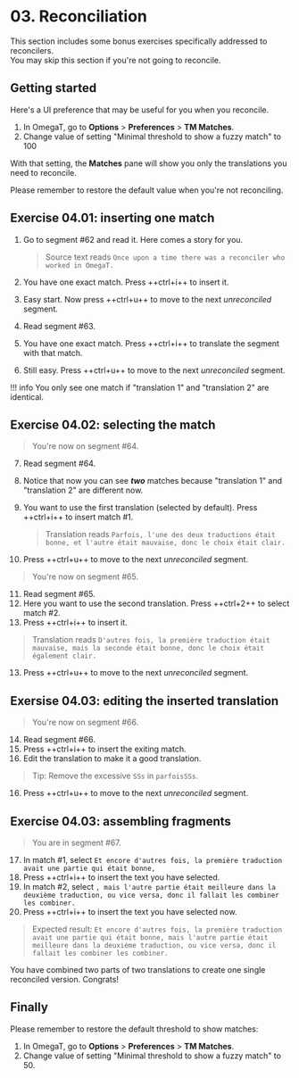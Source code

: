# 03. Reconciliation

This section includes some bonus exercises specifically addressed to reconcilers.  
You may skip this section if you're not going to reconcile.

## Getting started

Here's a UI preference that may be useful for you when you reconcile.

1. In OmegaT, go to **Options** > **Preferences** > **TM Matches**.
2. Change value of setting "Minimal threshold to show a fuzzy match" to 100

With that setting, the **Matches** pane will show you only the translations you need to reconcile.

Please remember to restore the default value when you're not reconciling.

## Exercise 04.01: inserting one match

1. Go to segment #62 and read it. Here comes a story for you.

   > Source text reads `Once upon a time there was a reconciler who worked in OmegaT.`

2. You have one exact match. Press ++ctrl+i++ to insert it.
3. Easy start. Now press ++ctrl+u++ to move to the next _unreconciled_ segment.
4. Read segment #63.
5. You have one exact match. Press ++ctrl+i++ to translate the segment with that match.
6. Still easy. Press ++ctrl+u++ to move to the next _unreconciled_ segment.

!!! info
    You only see one match if "translation 1" and "translation 2" are identical.

<!-- add info above to the guides @todo -->

## Exercise 04.02: selecting the match

> You're now on segment #64.

7. Read segment #64.
8. Notice that now you can see **_two_** matches because "translation 1" and "translation 2" are different now.
9. You want to use the first translation (selected by default). Press ++ctrl+i++ to insert match #1.

   > Translation reads `Parfois, l'une des deux traductions était bonne, et l'autre était mauvaise, donc le choix était clair.`

10. Press ++ctrl+u++ to move to the next _unreconciled_ segment.

   > You're now on segment #65.
11. Read segment #65.
11. Here you want to use the second translation. Press ++ctrl+2++ to select match #2.
12. Press ++ctrl+i++ to insert it.

   > Translation reads `D'autres fois, la première traduction était mauvaise, mais la seconde était bonne, donc le choix était également clair.`

13. Press ++ctrl+u++ to move to the next _unreconciled_ segment.

## Exersise 04.03: editing the inserted translation

> You're now on segment #66.

14. Read segment #66.
14. Press ++ctrl+i++ to insert the exiting match.
15. Edit the translation to make it a good translation.

   > Tip: Remove the excessive `SSs` in `parfoisSSs`.

16. Press ++ctrl+u++ to move to the next _unreconciled_ segment.

## Exercise 04.03: assembling fragments

> You are in segment #67.

17. In match #1, select `Et encore d'autres fois, la première traduction avait une partie qui était bonne, `
18. Press ++ctrl+i++ to insert the text you have selected.
19. In match #2, select `, mais l'autre partie était meilleure dans la deuxième traduction, ou vice versa, donc il fallait les combiner les combiner.`
20. Press ++ctrl+i++ to insert the text you have selected now.

   > Expected result: `Et encore d'autres fois, la première traduction avait une partie qui était bonne, mais l'autre partie était meilleure dans la deuxième traduction, ou vice versa, donc il fallait les combiner les combiner.`

You have combined two parts of two translations to create one single reconciled version. Congrats!

## Finally

Please remember to restore the default threshold to show matches:

1. In OmegaT, go to **Options** > **Preferences** > **TM Matches**.
2. Change value of setting "Minimal threshold to show a fuzzy match" to 50.

